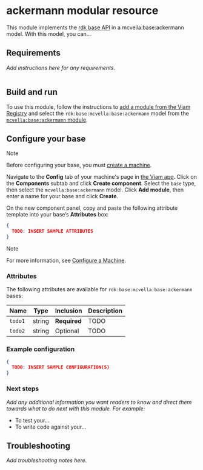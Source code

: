 # ackermann modular resource

This module implements the [rdk base API](https://github.com/rdk/base-api) in a mcvella:base:ackermann model.
With this model, you can...

## Requirements

_Add instructions here for any requirements._

``` bash
```

## Build and run

To use this module, follow the instructions to [add a module from the Viam Registry](https://docs.viam.com/registry/configure/#add-a-modular-resource-from-the-viam-registry) and select the `rdk:base:mcvella:base:ackermann` model from the [`mcvella:base:ackermann` module](https://app.viam.com/module/rdk/mcvella:base:ackermann).

## Configure your base

> [!NOTE]  
> Before configuring your base, you must [create a machine](https://docs.viam.com/manage/fleet/machines/#add-a-new-machine).

Navigate to the **Config** tab of your machine's page in [the Viam app](https://app.viam.com/).
Click on the **Components** subtab and click **Create component**.
Select the `base` type, then select the `mcvella:base:ackermann` model.
Click **Add module**, then enter a name for your base and click **Create**.

On the new component panel, copy and paste the following attribute template into your base’s **Attributes** box:

```json
{
  TODO: INSERT SAMPLE ATTRIBUTES
}
```

> [!NOTE]  
> For more information, see [Configure a Machine](https://docs.viam.com/manage/configuration/).

### Attributes

The following attributes are available for `rdk:base:mcvella:base:ackermann` bases:

| Name | Type | Inclusion | Description |
| ---- | ---- | --------- | ----------- |
| `todo1` | string | **Required** |  TODO |
| `todo2` | string | Optional |  TODO |

### Example configuration

```json
{
  TODO: INSERT SAMPLE CONFIGURATION(S)
}
```

### Next steps

_Add any additional information you want readers to know and direct them towards what to do next with this module._
_For example:_ 

- To test your...
- To write code against your...

## Troubleshooting

_Add troubleshooting notes here._
